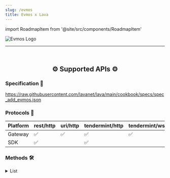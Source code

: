 ```yaml
---
slug: /evmos
title: Evmos x Lava
---
```


import RoadmapItem from '@site/src/components/RoadmapItem'

![Evmos Logo](/img/chains/evmos_logo.png)

[<RoadmapItem icon="⛏️" title="Get RPC" description="Get access to Lava's Web3 APIs and start building on the network with ease"/>](/evmos-dev)

[<RoadmapItem icon="🚀" title="Run an RPC Node" description="Become a part of Lava's network by running your own RPC node and accessing Web3 APIs seamlessly"/>](/evmos-node)

<hr />
<br />

<center>

## ⚙️ Supported APIs ⚙️

</center>

### Specification 📑

https://raw.githubusercontent.com/lavanet/lava/main/cookbook/specs/spec_add_evmos.json


### Protocols 🔗

| Platform  |  rest/http | uri/http | tendermint/http | tendermint/wss | jsonrpc/http | jsonrpc/wss
| --------- | -------- |------------| ------------- | ---------------------| ------------ | -----------------
| Gateway   | ✅       | ✅         | ✅            | ✅                   | ✅           | ✅
| SDK       | ✅       |            | ✅            |                      | ✅           | 


### Methods 🛠️
<details>
<summary> List </summary>

- /evmos/claims/v1/claims_records
- /evmos/claims/v1/claims_records/{address}
- /evmos/claims/v1/params
- /evmos/claims/v1/total_unclaimed
- /evmos/epochs/v1/current_epoch
- /evmos/epochs/v1/epochs
- /evmos/erc20/v1/params
- /evmos/erc20/v1/token_pairs
- /evmos/erc20/v1/token_pairs/{token}
- /evmos/evm/v1/account/{address}
- /evmos/evm/v1/balances/{address}
- /evmos/evm/v1/base_fee
- /evmos/evm/v1/codes/{address}
- /evmos/evm/v1/cosmos_account/{address}
- /evmos/evm/v1/estimate_gas
- /evmos/evm/v1/eth_call
- /evmos/evm/v1/params
- /evmos/evm/v1/storage/{address}/{key}
- /evmos/evm/v1/trace_block
- /evmos/evm/v1/trace_tx
- /evmos/evm/v1/validator_account/{cons_address}
- /evmos/feemarket/v1/base_fee
- /evmos/feemarket/v1/block_gas
- /evmos/feemarket/v1/params
- /evmos/incentives/v1/allocation_meters
- /evmos/incentives/v1/allocation_meters/{denom}
- /evmos/incentives/v1/gas_meters/{contract}
- /evmos/incentives/v1/gas_meters/{contract}/{participant}
- /evmos/incentives/v1/incentives
- /evmos/incentives/v1/incentives/{contract}
- /evmos/incentives/v1/params
- /evmos/inflation/v1/circulating_supply
- /evmos/inflation/v1/epoch_mint_provision
- /evmos/inflation/v1/inflation_rate
- /evmos/inflation/v1/params
- /evmos/inflation/v1/period
- /evmos/inflation/v1/skipped_epochs
- /evmos/recovery/v1/params
- /evmos/vesting/v1/balances/{address}
- chain-id
- ethermint.evm.v1.Query/Account
- ethermint.evm.v1.Query/Balance
- ethermint.evm.v1.Query/BaseFee
- ethermint.evm.v1.Query/Code
- ethermint.evm.v1.Query/CosmosAccount
- ethermint.evm.v1.Query/EstimateGas
- ethermint.evm.v1.Query/EthCall
- ethermint.evm.v1.Query/Params
- ethermint.evm.v1.Query/Storage
- ethermint.evm.v1.Query/TraceBlock
- ethermint.evm.v1.Query/TraceTx
- ethermint.evm.v1.Query/ValidatorAccount
- ethermint.feemarket.v1.Query/BaseFee
- ethermint.feemarket.v1.Query/BlockGas
- ethermint.feemarket.v1.Query/Params
- evmos.claims.v1.Query/ClaimsRecord
- evmos.claims.v1.Query/ClaimsRecords
- evmos.claims.v1.Query/Params
- evmos.claims.v1.Query/TotalUnclaimed
- evmos.epochs.v1.Query/CurrentEpoch
- evmos.epochs.v1.Query/EpochInfos
- evmos.erc20.v1.Query/Params
- evmos.erc20.v1.Query/TokenPair
- evmos.erc20.v1.Query/TokenPairs
- evmos.incentives.v1.Query/AllocationMeter
- evmos.incentives.v1.Query/AllocationMeters
- evmos.incentives.v1.Query/GasMeter
- evmos.incentives.v1.Query/GasMeters
- evmos.incentives.v1.Query/Incentive
- evmos.incentives.v1.Query/Incentives
- evmos.incentives.v1.Query/Params
- evmos.inflation.v1.Query/CirculatingSupply
- evmos.inflation.v1.Query/EpochMintProvision
- evmos.inflation.v1.Query/InflationRate
- evmos.inflation.v1.Query/Params
- evmos.inflation.v1.Query/Period
- evmos.inflation.v1.Query/SkippedEpochs
- evmos.recovery.v1.Query/Params
- evmos.vesting.v1.Query/Balances

</details>

